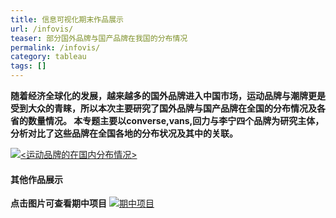 ```yaml
---
title: 信息可视化期末作品展示
url: /infovis/
teaser: 部分国外品牌与国产品牌在我国的分布情况
permalink: /infovis/
category: tableau
tags: []
---
```




**随着经济全球化的发展，越来越多的国外品牌进入中国市场，运动品牌与潮牌更是受到大众的青睐，所以本次主要研究了国外品牌与国产品牌在全国的分布情况及各省的数量情况。
本专题主要以converse,vans,回力与李宁四个品牌为研究主体，分析对比了这些品牌在全国各地的分布状况及其中的关联。**

<div class='tableauPlaceholder' id='viz1515281401193' style='position: relative'>
<noscript>
 <a href='#'>
  <img alt='&lt;运动品牌的在国内分布情况&gt;'src='https:&#47;&#47;public.tableau.com&#47;static&#47;images&#47;58&#47;58WDY64Y6&#47;1_rss.png' style='border: none' />
 </a>
</noscript>
<object class='tableauViz'  style='display:none;'>
 <param name='host_url' value='https%3A%2F%2Fpublic.tableau.com%2F' />
 <param name='embed_code_version' value='3' />
 <param name='path' value='shared&#47;58WDY64Y6' />
 <param name='toolbar' value='yes' />
 <param name='static_image' value='https:&#47;&#47;public.tableau.com&#47;static&#47;images&#47;58&#47;58WDY64Y6&#47;1.png' />
 <param name='animate_transition' value='yes' />
 <param name='display_static_image' value='yes' />
 <param name='display_spinner' value='yes' />
 <param name='display_overlay' value='yes' />
 <param name='display_count' value='yes' />
</object>
</div>
<script type='text/javascript'>
 var divElement = document.getElementById('viz1515281401193');
 var vizElement = divElement.getElementsByTagName('object')[0];
 vizElement.style.width='1016px';vizElement.style.height='991px'; 
 var scriptElement = document.createElement('script'); 
 scriptElement.src = 'https://public.tableau.com/javascripts/api/viz_v1.js';
 vizElement.parentNode.insertBefore(scriptElement, vizElement); 
</script>

#### 其他作品展示
**点击图片可查看期中项目**
[![期中项目](http://image.135editor.com/files/users/150/1501074/201801/hXq5BkyE_zyOq.png)](https://yejiejie.github.io/the-middle-project/index.html)



